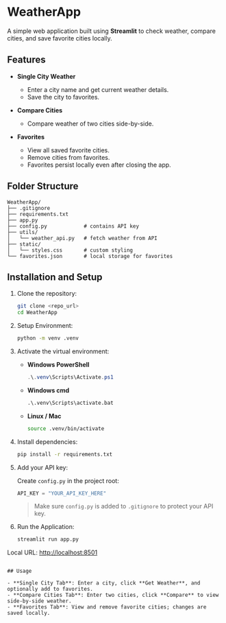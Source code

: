 # WeatherApp

A simple web application built using **Streamlit** to check weather, compare cities, and save favorite cities locally.

## Features

* **Single City Weather**

  * Enter a city name and get current weather details.
  * Save the city to favorites.

* **Compare Cities**

  * Compare weather of two cities side-by-side.

* **Favorites**

  * View all saved favorite cities.
  * Remove cities from favorites.
  * Favorites persist locally even after closing the app.

## Folder Structure

```
WeatherApp/
├── .gitignore
├── requirements.txt
├── app.py
├── config.py            # contains API key
├── utils/
│   └── weather_api.py   # fetch weather from API
├── static/
│   └── styles.css       # custom styling
└── favorites.json       # local storage for favorites
```

## Installation and Setup

1. Clone the repository:

   ```bash
   git clone <repo_url>
   cd WeatherApp
   ```

2. Setup Environment:

   ```bash
   python -m venv .venv
   ```

3. Activate the virtual environment:

   * **Windows PowerShell**

     ```powershell
     .\.venv\Scripts\Activate.ps1
     ```

   * **Windows cmd**

     ```cmd
     .\.venv\Scripts\activate.bat
     ```

   * **Linux / Mac**

     ```bash
     source .venv/bin/activate
     ```

4. Install dependencies:

   ```bash
   pip install -r requirements.txt
   ```

5. Add your API key:

   Create `config.py` in the project root:

   ```python
   API_KEY = "YOUR_API_KEY_HERE"
   ```

   > Make sure `config.py` is added to `.gitignore` to protect your API key.

6. Run the Application:

   ```bash
   streamlit run app.py
   ```

Local URL: [http://localhost:8501](http://localhost:8501)

```

## Usage

- **Single City Tab**: Enter a city, click **Get Weather**, and optionally add to favorites.  
- **Compare Cities Tab**: Enter two cities, click **Compare** to view side-by-side weather.  
- **Favorites Tab**: View and remove favorite cities; changes are saved locally.
```
